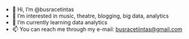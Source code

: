 - 👋 Hi, I’m @busracetintas
- 👀 I’m interested in music, theatre, blogging, big data, analytics
- 🌱 I’m currently learning data analytics
- 📫 You can reach me through my e-mail: busracetiintas@gmail.com

<!---
busracetintas/busracetintas is a ✨ special ✨ repository because its `README.md` (this file) appears on your GitHub profile.
You can click the Preview link to take a look at your changes.
--->
